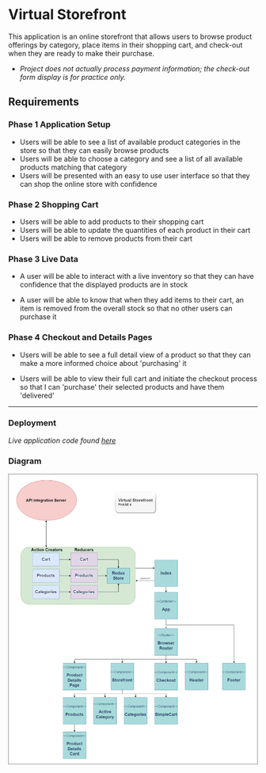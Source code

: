 # Virtual Storefront

This application is an online storefront that allows users to browse product offerings by category, place items in their shopping cart, and check-out when they are ready to make their purchase.

* _Project does not actually process payment information; the check-out form display is for practice only._

## Requirements

### Phase 1 Application Setup

* Users will be able to see a list of available product categories in the store so that they can easily browse products
* Users will be able to choose a category and see a list of all available products matching that category
* Users will be presented with an easy to use user interface so that they can shop the online store with confidence

### Phase 2 Shopping Cart

* Users will be able to add products to their shopping cart
* Users will be able to update the quantities of each product in their cart
* Users will be able to remove products from their cart

### Phase 3 Live Data

* A user will be able to interact with a live inventory so that they can have confidence that the displayed products are in stock

* A user will be able to know that when they add items to their cart, an item is removed from the overall stock so that no other users can purchase it

### Phase 4 Checkout and Details Pages

* Users will be able to see a full detail view of a product so that they can make a more informed choice about 'purchasing' it

* Users will be able to view their full cart and initiate the checkout process so that I can 'purchase' their selected products and have them 'delivered'

------------

### Deployment

  _Live application code found [here](https://virtual-storefront.netlify.app/)_

  <!-- _The server used for API Integration can be found [here]()_ -->
  
### Diagram

![diagram](./virtualStore.png)
